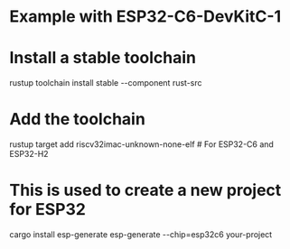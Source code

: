 # Example with ESP32-C6-DevKitC-1

# Install a stable toolchain
rustup toolchain install stable --component rust-src

# Add the toolchain
rustup target add riscv32imac-unknown-none-elf # For ESP32-C6 and ESP32-H2

# This is used to create a new project for ESP32
cargo install esp-generate
esp-generate --chip=esp32c6 your-project
